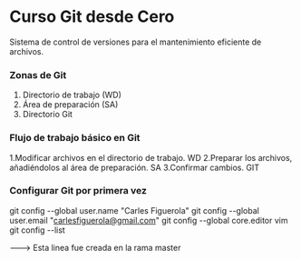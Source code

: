 # Curso Git desde Cero
Sistema de control de versiones para el mantenimiento eficiente de archivos.

### Zonas de Git
1. Directorio de trabajo (WD)
2. Área de preparación (SA)
3. Directorio Git

### Flujo de trabajo básico en Git
1.Modificar archivos en el directorio de trabajo. WD
2.Preparar los archivos, añadiéndolos al área de preparación. SA
3.Confirmar cambios. GIT

### Configurar Git por primera vez
git config --global user.name "Carles Figuerola"
git config --global user.email "carlesfiguerola@gmail.com"
git config --global core.editor vim
git config --list

---> Esta linea fue creada en la rama master